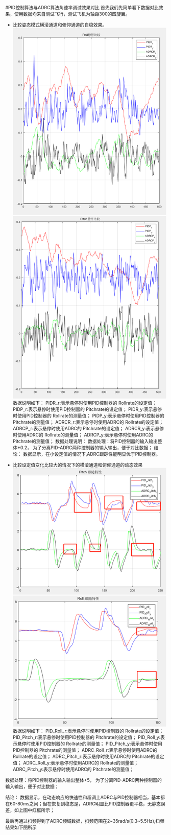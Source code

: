 #PID控制算法与ADRC算法角速率调试效果对比
首先我们先简单看下数据对比效果，使用数据均来自测试飞行，测试飞机为轴距300的四旋翼。
* 比较姿态模式横滚通道和俯仰通道的自稳效果。
![](/assets/Roll_Stablize.png)
![](/assets/Pitch_Stablize.png)
数据说明如下：
PIDR_r:表示悬停时使用PID控制器的 Rollrate的设定值；
PIDP_r:表示悬停时使用PID控制器的 Pitchrate的设定值；
PIDR_y:表示悬停时使用PID控制器的 Rollrate的测量值；
PIDP_y:表示悬停时使用PID控制器的 Pitchrate的测量值；
ADRCR_r:表示悬停时使用ADRC的 Rollrate的设定值；
ADRCP_r:表示悬停时使用ADRC的 Pitchrate的设定值；
ADRCR_y:表示悬停时使用ADRC的 Rollrate的测量值；
ADRCP_y:表示悬停时使用ADRC的 Pitchrate的测量值；
数据处理说明：
数据处理：将PID控制器的输入输出整体+0.2， 为了分离PID-ADRC两种控制器的输入输出，便于对比数据；
结论：
数据显示，在小设定值的情况下,ADRC跟踪性能明显优于PID控制器。

* 比较设定值变化比较大的情况下的横滚通道和俯仰通道的动态效果
![](/assets/Roll_Resp.png)
![](/assets/Pitch_Resp.png)
数据说明如下：
PID_Roll_r:表示悬停时使用PID控制器的 Rollrate的设定值；
PID_Pitch_r:表示悬停时使用PID控制器的 Pitchrate的设定值；
PID_Roll_y:表示悬停时使用PID控制器的 Rollrate的测量值；
PID_Pitch_y:表示悬停时使用PID控制器的 Pitchrate的测量值；
ADRC_Roll_r:表示悬停时使用ADRC的 Rollrate的设定值；
ADRC_Pitch_r:表示悬停时使用ADRC的 Pitchrate的设定值；
ADRC_Roll_y:表示悬停时使用ADRC的 Rollrate的测量值；
ADRC_Pitch_y:表示悬停时使用ADRC的 Pitchrate的测量值；

数据处理：将PID控制器的输入输出整体+5， 为了分离PID-ADRC两种控制器的输入输出，便于对比数据；

结论：
数据显示，在动态响应的快速性和超调上ADRC与PID控制器相当，基本都在60-80ms之间；但在恢复到稳态是，ADRC明显比PID控制器更平稳，无静态误差，如上图中红框所示；

最后再通过扫频得到了ADRC频域数据，扫频范围在2~35rad/s(0.3~5.5Hz),扫频结果如下图所示




















